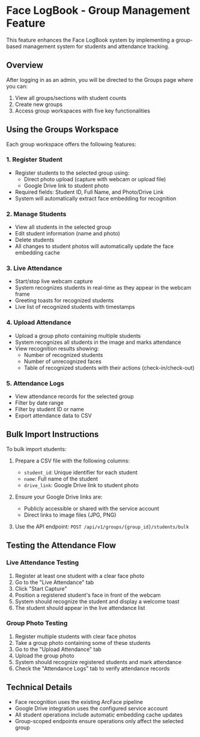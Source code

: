 # Face LogBook - Group Management Feature

This feature enhances the Face LogBook system by implementing a group-based management system for students and attendance tracking.

## Overview

After logging in as an admin, you will be directed to the Groups page where you can:

1. View all groups/sections with student counts
2. Create new groups
3. Access group workspaces with five key functionalities

## Using the Groups Workspace

Each group workspace offers the following features:

### 1. Register Student

- Register students to the selected group using:
  - Direct photo upload (capture with webcam or upload file)
  - Google Drive link to student photo
- Required fields: Student ID, Full Name, and Photo/Drive Link
- System will automatically extract face embedding for recognition

### 2. Manage Students

- View all students in the selected group
- Edit student information (name and photo)
- Delete students
- All changes to student photos will automatically update the face embedding cache

### 3. Live Attendance

- Start/stop live webcam capture
- System recognizes students in real-time as they appear in the webcam frame
- Greeting toasts for recognized students
- Live list of recognized students with timestamps

### 4. Upload Attendance

- Upload a group photo containing multiple students
- System recognizes all students in the image and marks attendance
- View recognition results showing:
  - Number of recognized students
  - Number of unrecognized faces
  - Table of recognized students with their actions (check-in/check-out)

### 5. Attendance Logs

- View attendance records for the selected group
- Filter by date range
- Filter by student ID or name
- Export attendance data to CSV

## Bulk Import Instructions

To bulk import students:

1. Prepare a CSV file with the following columns:
   - `student_id`: Unique identifier for each student
   - `name`: Full name of the student
   - `drive_link`: Google Drive link to student photo

2. Ensure your Google Drive links are:
   - Publicly accessible or shared with the service account
   - Direct links to image files (JPG, PNG)

3. Use the API endpoint: `POST /api/v1/groups/{group_id}/students/bulk`

## Testing the Attendance Flow

### Live Attendance Testing

1. Register at least one student with a clear face photo
2. Go to the "Live Attendance" tab
3. Click "Start Capture"
4. Position a registered student's face in front of the webcam
5. System should recognize the student and display a welcome toast
6. The student should appear in the live attendance list

### Group Photo Testing

1. Register multiple students with clear face photos
2. Take a group photo containing some of these students
3. Go to the "Upload Attendance" tab
4. Upload the group photo
5. System should recognize registered students and mark attendance
6. Check the "Attendance Logs" tab to verify attendance records

## Technical Details

- Face recognition uses the existing ArcFace pipeline
- Google Drive integration uses the configured service account
- All student operations include automatic embedding cache updates
- Group-scoped endpoints ensure operations only affect the selected group